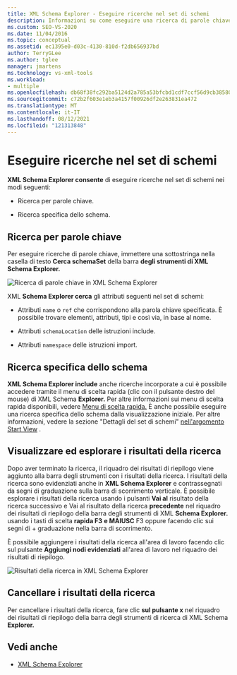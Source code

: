 ```yaml
---
title: XML Schema Explorer - Eseguire ricerche nel set di schemi
description: Informazioni su come eseguire una ricerca di parole chiave e una ricerca specifica dello schema del set di schemi in XML Schema Explorer.
ms.custom: SEO-VS-2020
ms.date: 11/04/2016
ms.topic: conceptual
ms.assetid: ec1395e0-d03c-4130-810d-f2db656937bd
author: TerryGLee
ms.author: tglee
manager: jmartens
ms.technology: vs-xml-tools
ms.workload:
- multiple
ms.openlocfilehash: db68f38fc292ba5124d2a785a53bfcbd1cdf7ccf56d9cb3858083fa19a79eac4
ms.sourcegitcommit: c72b2f603e1eb3a4157f00926df2e263831ea472
ms.translationtype: MT
ms.contentlocale: it-IT
ms.lasthandoff: 08/12/2021
ms.locfileid: "121313848"
---
```

# <a name="search-the-schema-set"></a>Eseguire ricerche nel set di schemi

**XML Schema Explorer consente** di eseguire ricerche nel set di schemi nei modi seguenti:

- Ricerca per parole chiave.

- Ricerca specifica dello schema.

## <a name="keyword-search"></a>Ricerca per parole chiave

Per eseguire ricerche di parole chiave, immettere una sottostringa nella casella di testo **Cerca schemaSet** della barra **degli strumenti di XML Schema Explorer.**

![Ricerca di parole chiave in XML Schema Explorer](../xml-tools/media/schemaexplorersearch.gif)

XML **Schema Explorer cerca** gli attributi seguenti nel set di schemi:

- Attributi `name` o `ref` che corrispondono alla parola chiave specificata. È possibile trovare elementi, attributi, tipi e così via, in base al nome.

- Attributi `schemaLocation` delle istruzioni include.

- Attributi `namespace` delle istruzioni import.

## <a name="schema-specific-search"></a>Ricerca specifica dello schema

**XML Schema Explorer include** anche ricerche incorporate a cui è possibile accedere tramite il menu di scelta rapida (clic con il pulsante destro del mouse) di XML Schema **Explorer.** Per altre informazioni sui menu di scelta rapida disponibili, vedere [Menu di scelta rapida.](../xml-tools/context-menus-xml-schema-explorer.md) È anche possibile eseguire una ricerca specifica dello schema dalla visualizzazione iniziale. Per altre informazioni, vedere la sezione "Dettagli del set di schemi" [nell'argomento Start View](../xml-tools/start-view.md) .

## <a name="display-and-navigate-search-results"></a>Visualizzare ed esplorare i risultati della ricerca

Dopo aver terminato la ricerca, il riquadro dei risultati di riepilogo viene aggiunto alla barra degli strumenti con i risultati della ricerca. I risultati della ricerca sono evidenziati anche in **XML Schema Explorer** e contrassegnati da segni di graduazione sulla barra di scorrimento verticale. È possibile esplorare i risultati della ricerca usando i pulsanti **Vai al** risultato della ricerca successivo e Vai al risultato della ricerca **precedente** nel riquadro dei risultati di riepilogo della barra degli strumenti di XML **Schema Explorer.** usando i tasti di scelta **rapida F3** **e MAIUSC** F3 oppure facendo clic sui segni di + graduazione nella barra di scorrimento.

È possibile aggiungere i risultati della ricerca all'area di lavoro facendo clic sul pulsante **Aggiungi nodi evidenziati** all'area di lavoro nel riquadro dei risultati di riepilogo.

![Risultati della ricerca in XML Schema Explorer](../xml-tools/media/schemaexplorersearchresult.gif)

## <a name="clear-search-results"></a>Cancellare i risultati della ricerca

Per cancellare i risultati della ricerca, fare clic **sul pulsante x** nel riquadro dei risultati di riepilogo della barra degli strumenti di ricerca di XML Schema **Explorer.**

## <a name="see-also"></a>Vedi anche

- [XML Schema Explorer](../xml-tools/xml-schema-explorer.md)
